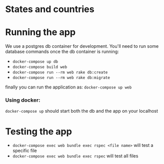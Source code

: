 # States and countries

# Running the app
We use a postgres db container for development. You'll need to run some database commands
once the db container is running:
  
* `docker-compose up db`
* `docker-compose build web`
* `docker-compose run --rm web rake db:create`
* `docker-compose run --rm web rake db:migrate`

finally you can run the application as:
`docker-compose up web`
### Using docker:
`docker-compose up` should start both the db and the app on your localhost

# Testing the app
* `docker-compose exec web bundle exec rspec <file name>` will test a specific file 
* `docker-compose exec web bundle exec rspec` will test all files
